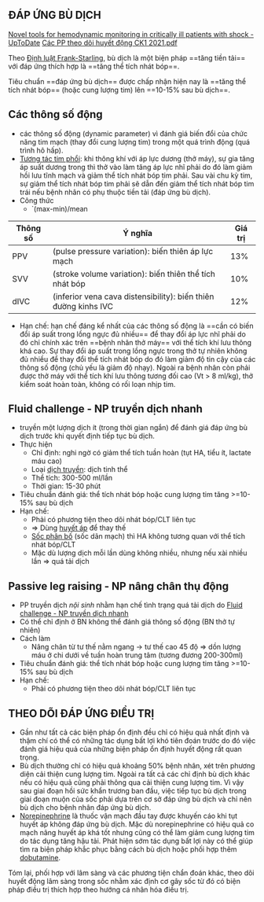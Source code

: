 ## ĐÁP ỨNG BÙ DỊCH

[Novel tools for hemodynamic monitoring in critically ill patients with shock - UpToDate](https://www.uptodate.com/contents/novel-tools-for-hemodynamic-monitoring-in-critically-ill-patients-with-shock)
[Các PP theo dõi huyết động CK1 2021.pdf](../200%20FILES/C%C3%A1c%20PP%20theo%20d%C3%B5i%20huy%E1%BA%BFt%20%C4%91%E1%BB%99ng%20CK1%202021.pdf)


Theo [Định luật Frank-Starling](./%C4%90%E1%BB%8Bnh%20lu%E1%BA%ADt%20Frank-Starling.md), bù dịch là một biện pháp ==tăng tiền tải== với đáp ứng thích hợp là ==tăng thể tích nhát bóp==.

Tiêu chuẩn ==đáp ứng bù dịch== được chấp nhận hiện nay là ==tăng thể tích nhát bóp== (hoặc cung lượng tim) lên ==10-15% sau bù dịch==.

## Các thông số động
- các thông số động (dynamic parameter) vì đánh giá biến đổi của chức năng tim mạch (thay đổi cung lượng tim) trong một quá trình động (quá trình hô hấp).
- [Tương tác tim phổi](T%C6%B0%C6%A1ng%20t%C3%A1c%20tim%20ph%E1%BB%95i.md): khi thông khí với áp lực dương (thở máy), sự gia tăng áp suất dương trong thì thở vào làm tăng áp lực nhĩ phải do đó làm giảm hồi lưu tĩnh mạch và giảm thể tích nhát bóp tim phải. Sau vài chu kỳ tim, sự giảm thể tích nhát bóp tim phải sẽ dẫn đến giảm thể tích nhát bóp tim trái nếu bệnh nhân có phụ thuộc tiền tải (đáp ứng bù dịch).
- Công thức
	- `(max-min)/mean

| Thông số | Ý nghĩa                                                         | Giá trị |
| -------- | --------------------------------------------------------------- | ------- |
| PPV      | (pulse pressure variation): biến thiên áp lực mạch              | 13%     |
| SVV      | (stroke volume variation): biến thiên thể tích nhát bóp         | 10%     |
| dIVC     | (inferior vena cava distensibility): biến thiên đường kinhs IVC | 12%     |
- Hạn chế: hạn chế đáng kể nhất của các thông số động là ==cần có biến đổi áp suất trong lồng ngực đủ nhiều== để thay đổi áp lực nhĩ phải do đó chỉ chính xác trên ==bệnh nhân thở máy== với thể tích khí lưu thông khá cao. Sự thay đổi áp suất trong lồng ngực trong thở tự nhiên không đủ nhiều để thay đổi thể tích nhát bóp do đó làm giảm độ tin cậy của các thông số động (chủ yếu là giảm độ nhạy). Ngoài ra bệnh nhân còn phải được thở máy với thể tích khí lưu thông tương đối cao (Vt > 8 ml/kg), thở kiểm soát hoàn toàn, không có rối loạn nhịp tim.

## Fluid challenge - NP truyền dịch nhanh
- truyền một lượng dịch ít (trong thời gian ngắn) để đánh giá đáp ứng bù dịch trước khi quyết định tiếp tục bù dịch.
- Thực hiện
	- Chỉ định: nghi ngờ có giảm thể tích tuần hoàn (tụt HA, tiểu ít, lactate máu cao)
	- Loại [dịch truyền](./D%E1%BB%8ACH%20TRUY%E1%BB%80N.md): dịch tinh thể
	- Thể tích: 300-500 ml/lần
	- Thời gian: 15-30 phút
- Tiêu chuẩn đánh giá: thể tích nhát bóp hoặc cung lượng tim tăng >=10-15% sau bù dịch
- Hạn chế: 
	- Phải có phương tiện theo dõi nhát bóp/CLT liên tục
	- => Dùng [huyết áp](huy%E1%BA%BFt%20%C3%A1p.md) để thay thế
	- [Sốc phân bố](S%E1%BB%91c%20ph%C3%A2n%20b%E1%BB%91.md) (sốc dãn mạch) thì HA không tương quan với thể tích nhát bóp/CLT
	- Mặc dù lượng dịch mỗi lần dùng không nhiều, nhưng nếu xài nhiều lần => quá tải dịch
## Passive leg raising - NP nâng chân thụ động
- PP truyền dịch *nội sinh* nhằm hạn chế tình trạng quá tải dịch do [Fluid challenge - NP truyền dịch nhanh](%C4%90%C3%A1p%20%E1%BB%A9ng%20b%C3%B9%20d%E1%BB%8Bch.md#Fluid%20challenge%20-%20NP%20truyền%20dịch%20nhanh)
- Có thể chỉ định ở BN không thể đánh giá thông số động (BN thở tự nhiên)
- Cách làm
	- Nâng chân từ tư thế nằm ngang -> tư thế cao 45 độ => dồn lượng máu ở chi dưới về tuần hoàn trung tâm (tương đương 200-300ml)
- Tiêu chuẩn đánh giá: thể tích nhát bóp hoặc cung lượng tim tăng >=10-15% sau bù dịch
- Hạn chế: 
	- Phải có phương tiện theo dõi nhát bóp/CLT liên tục

## THEO DÕI ĐÁP ỨNG ĐIỀU TRỊ
- Gần như tất cả các biện pháp ổn định đều chỉ có hiệu quả nhất định và thậm chí có thể có những tác dụng bất lợi khó tiên đoán trước do đó việc đánh giá hiệu quả của những biện pháp ổn định huyết động rất quan trọng.
- Bù dịch thường chỉ có hiệu quả khoảng 50% bệnh nhân, xét trên phương diện cải thiện cung lượng tim. Ngoài ra tất cả các chỉ định bù dịch khác nếu có hiệu quả cũng phải thông qua cải thiện cung lượng tim. Vì vậy sau giai đoạn hồi sức khẩn trương ban đầu, việc tiếp tục bù dịch trong giai đoạn muộn của sốc phải dựa trên cơ sở đáp ứng bù dịch và chỉ nên bù dịch cho bệnh nhân đáp ứng bù dịch.
- [Norepinephrine](./Drug/Norepinephrine.md) là thuốc vận mạch đầu tay được khuyến cáo khi tụt huyết áp không đáp ứng bù dịch. Mặc dù norepinephrine có hiệu quả co mạch nâng huyết áp khá tốt nhưng cũng có thể làm giảm cung lượng tim do tác dụng tăng hậu tải. Phát hiện sớm tác dụng bất lợi này có thể giúp tìm ra biện pháp khắc phục bằng cách bù dịch hoặc phối hợp thêm [dobutamine](./Drug/Dobutamine.md).

Tóm lại, phối hợp với lâm sàng và các phương tiện chẩn đoán khác, theo dõi huyết động lâm sàng trong sốc nhằm xác định cơ gây sốc từ đó có biện pháp điều trị thích hợp theo hướng cá nhân hóa điều trị.